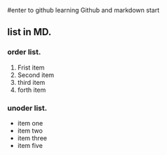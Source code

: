 #enter to github
learning Github and markdown
start

## list in MD.

### order list.

1. Frist item
2. Second item
3. third item
4. forth item

### unoder list.

- item one
- item two
- item three
- item five
